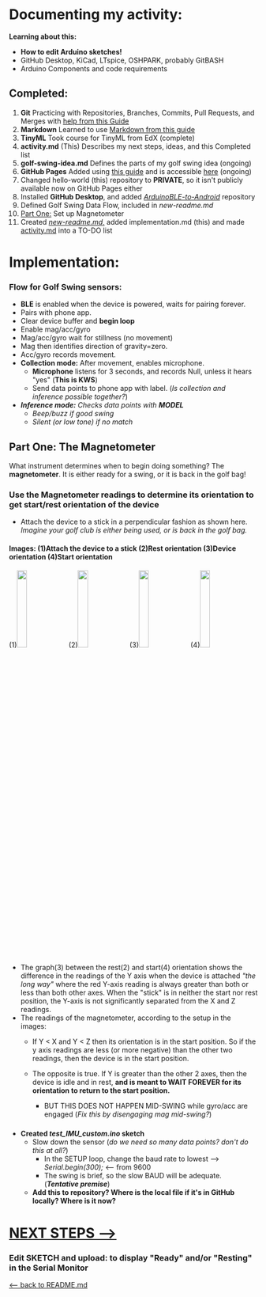 # Documenting my activity:
**Learning about this:**
- **How to edit Arduino sketches!**
- GitHub Desktop, KiCad, LTspice, OSHPARK, probably GitBASH
- Arduino Components and code requirements
## Completed:
1. **Git** Practicing with Repositories, Branches, Commits, Pull Requests, and Merges with [help from this Guide](https://guides.github.com/activities/hello-world/)
2. **Markdown** Learned to use [Markdown from this guide](https://guides.github.com/features/mastering-markdown/)
3. **TinyML** Took course for TinyML from EdX (complete)
4. **activity.md** (This) Describes my next steps, ideas, and this Completed list
5. **golf-swing-idea.md** Defines the parts of my golf swing idea (ongoing)
6. **GitHub Pages** Added using [this guide](https://guides.github.com/features/pages/) and is accessible [here](https://jeffreysorgen.github.io/hello-world/) (ongoing)
7. Changed hello-world (this) repository to **PRIVATE**, so it isn't publicly available now on GitHub Pages either
8. Installed **GitHub Desktop**, and added [_ArduinoBLE-to-Android_](https://github.com/jeffreysorgen/ArduinoBLE-to-Android) repository
9. Defined Golf Swing Data Flow, included in _new-readme.md_
10. [Part One:](#part-one-the-magnetometer) Set up Magnetometer
11. Created [_new-readme.md_,](new-readme.md) added implementation.md (this) and made [activity.md](activity.md) into a TO-DO list

# Implementation:
### Flow for Golf Swing sensors:
- **BLE** is enabled when the device is powered, waits for pairing forever.
- Pairs with phone app.
- Clear device buffer and **begin loop**
- Enable mag/acc/gyro
- Mag/acc/gyro wait for stillness (no movement)
- Mag then identifies direction of gravity=zero.
- Acc/gyro records movement. 
- **Collection mode:** After movement, enables microphone.
  - **Microphone** listens for 3 seconds, and records Null, unless it hears "yes" (**This is KWS**)
  - Send data points to phone app with label. (_Is collection and inference possible together?_)
- _**Inference mode:** Checks data points with **MODEL**_
  - _Beep/buzz if good swing_
  - _Silent (or low tone) if no match_
## Part One: The Magnetometer
What instrument determines when to begin doing something? The **magnetometer**. It is either ready for a swing, or it is back in the golf bag!
### Use the Magnetometer readings to determine its orientation to get start/rest orientation of the device
- Attach the device to a stick in a perpendicular fashion as shown here. _Imagine your golf club is either being used, or is back in the golf bag._
#### Images: (1)Attach the device to a stick (2)Rest orientation (3)Device orientation (4)Start orientation
(1)<img src="https://user-images.githubusercontent.com/1236972/135545687-3e1b9fda-1544-4802-93a2-572b97b9b99b.png" width="20%">
(2)<img src="https://user-images.githubusercontent.com/1236972/135545966-edb098fe-ab01-4e57-8c80-1988ad779186.png" width="20%">
(3)<img src="https://user-images.githubusercontent.com/1236972/135546061-106e68f4-bfba-4cd5-929e-49494486ad87.png" width="20%">
(4)<img src="https://user-images.githubusercontent.com/1236972/135545934-7cb4dd34-7c12-46b9-ae8f-fa2e61835812.png" width="20%">
- The graph(3) between the rest(2) and start(4) orientation shows the difference in the readings of the Y axis when the device is attached _"the long way"_ where the red Y-axis reading is always greater than both or less than both other axes. When the "stick" is in neither the start nor rest position, the Y-axis is not significantly separated from the X and Z readings.
- The readings of the magnetometer, according to the setup in the images: 
     - If Y < X  and  Y < Z  then its orientation is in the start position. So if the y axis readings are less (or more negative) than the other two readings, then the device is in the start position. 


     - The opposite is true. If Y is greater than the other 2 axes, then the device is idle and in rest, **and is meant to WAIT FOREVER for its orientation to return to the start position.**
       - BUT THIS DOES NOT HAPPEN MID-SWING while gyro/acc are engaged (_Fix this by disengaging mag mid-swing?_)


###
- **Created _test_IMU_custom.ino_ sketch**
  - Slow down the sensor (_do we need so many data points? don't do this at all?_) 
    - In the SETUP loop, change the baud rate to lowest --> _Serial.begin(300);_ <-- from 9600
    - The swing is brief, so the slow BAUD will be adequate. (**_Tentative premise_**)
  - **Add this to repository? Where is the local file if it's in GitHub locally? Where is it now?**
# [NEXT STEPS -->](activity.md)
### Edit SKETCH and upload: to display "Ready" and/or "Resting" in the Serial Monitor
[<-- back to README.md](new-readme.md)
